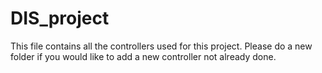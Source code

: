 # DIS_project
This file contains all the controllers used for this project. Please do a new folder if you would like to add a new controller not already done.
